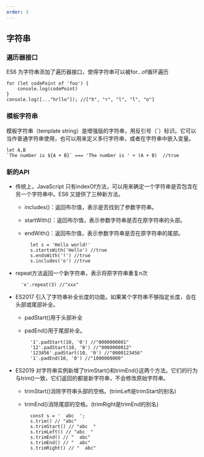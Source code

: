 ```yaml
---
order: 3
---
```

## 字符串

### 遍历器接口
ES6 为字符串添加了遍历器接口，使得字符串可以被for...of循环遍历  

    for (let codePoint of 'foo') {
        console.log(codePoint)
    }
    console.log([..."hrllo"]); //["h", "r", "l", "l", "o"]
### 模板字符串
模板字符串（template string）是增强版的字符串，用反引号（`）标识。它可以当作普通字符串使用，也可以用来定义多行字符串，或者在字符串中嵌入变量。  

    let A,B
    `The number is ${A + B}` === 'The number is ' + (A + B)  //true
### 新的API
- 传统上，JavaScript 只有indexOf方法，可以用来确定一个字符串是否包含在另一个字符串中。ES6 又提供了三种新方法。  
    + includes()：返回布尔值，表示是否找到了参数字符串。
    + startWith()：返回布尔值，表示参数字符串是否在原字符串的头部。
    + endWith()：返回布尔值，表示参数字符串是否在原字符串的尾部。

            let s = 'Hello world!'
            s.startsWith('Hello') //true
            s.endsWith('!') //true
            s.includes('o') //true
- repeat方法返回一个新字符串，表示将原字符串重复n次

        'x'.repeat(3) //"xxx"
- ES2017 引入了字符串补全长度的功能。如果某个字符串不够指定长度，会在头部或尾部补全。
    + padStart()用于头部补全
    + padEnd()用于尾部补全。

            '1'.padStart(10, '0') //"0000000001"
            '12'.padStart(10, '0') //"0000000012"
            '123456'.padStart(10, '0') //"0000123456"
            '1'.padEnd(10, '0') //"1000000000"
- ES2019 对字符串实例新增了trimStart()和trimEnd()这两个方法。它们的行为与trim()一致，它们返回的都是新字符串，不会修改原始字符串。
    + trimStart()消除字符串头部的空格。(trimLeft是trimStart的别名)
    + trimEnd()消除尾部的空格。(trimRight是trimEnd的别名)
    
            const s = '  abc  ';
            s.trim() // "abc"
            s.trimStart() // "abc  "
            s.trimLeft() // "abc  "
            s.trimEnd() // "  abc"
            s.trimEnd() // "  abc"
            s.trimRight() // "  abc"